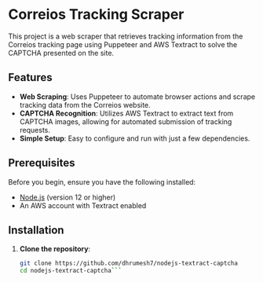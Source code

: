 # Correios Tracking Scraper

This project is a web scraper that retrieves tracking information from the Correios tracking page using Puppeteer and AWS Textract to solve the CAPTCHA presented on the site.

## Features

- **Web Scraping**: Uses Puppeteer to automate browser actions and scrape tracking data from the Correios website.
- **CAPTCHA Recognition**: Utilizes AWS Textract to extract text from CAPTCHA images, allowing for automated submission of tracking requests.
- **Simple Setup**: Easy to configure and run with just a few dependencies.

## Prerequisites

Before you begin, ensure you have the following installed:

- [Node.js](https://nodejs.org/) (version 12 or higher)
- An AWS account with Textract enabled

## Installation

1. **Clone the repository**:
   ```bash
   git clone https://github.com/dhrumesh7/nodejs-textract-captcha
   cd nodejs-textract-captcha```

